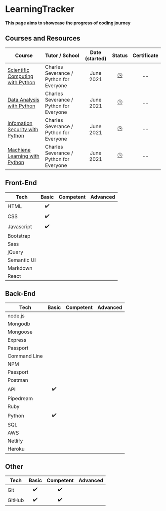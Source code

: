 # LearningTracker
**This page aims to showcase the progress of coding journey** 

## Courses and Resources
| Course | Tutor / School | Date (started) | Status |  Certificate |
|--------|----------------|:----------------:|:--------:|:--------------:|
|[Scientific Computing with Python](https://www.freecodecamp.org/learn/scientific-computing-with-python/)| Charles Severance / Python for Everyone|June 2021|[:clock3:](# "In progress") | -- |
[Data Analysis with Python](https://www.freecodecamp.org/learn/data-analysis-with-python/)|Charles Severance / Python for Everyone|June 2021|[:clock3:](# "In progress") | -- |
[Infomation Security with Python](https://www.freecodecamp.org/learn/information-security/)| Charles Severance / Python for Everyone|June 2021|[:clock3:](# "In progress") | -- |
[Machiene Learning with Python](https://www.freecodecamp.org/learn/machine-learning-with-python/)| Charles Severance / Python for Everyone|June 2021|[:clock3:](# "In progress") | -- |


## Front-End
| Tech            |       Basic          |      Competent       |       Advanced       | 
|-----------------|:--------------------:|:--------------------:|:--------------------:|
|HTML             |:heavy_check_mark:|   |                    
|CSS              |:heavy_check_mark:|   |     
|Javascript       |:heavy_check_mark:|   |     
|Bootstrap        |                      |          
|Sass             |                      |   
|jQuery           |                      |   
|Semantic UI      |                      |   
|Markdown         |                      |   
|React            |                      |                     


## Back-End
| Tech            |       Basic          |      Competent       |       Advanced       | 
|-----------------|:--------------------:|:--------------------:|:--------------------:|
|node.js          |  |   |          | 
|Mongodb          |  |  |          |
|Mongoose         |  |  |          |
|Express          |  |  |          |
|Passport         |  |  |          |
|Command Line     |  |  |          |
|NPM              |  |  |          |
|Passport         |  |  |          |
|Postman          |  |  |          |
|API              | :heavy_check_mark: |  |          |
|Pipedream        |  |  |          |
|Ruby             |    |    |    |
|Python           | :heavy_check_mark:  |    |    |
|SQL              |    |    |    |
|AWS              |  |  |                      |
|Netlify          |  |  |                      |          
|Heroku           |  |  |                      |  


## Other  
| Tech            |       Basic          |      Competent       |       Advanced       | 
|-----------------|:--------------------:|:--------------------:|:--------------------:|
|Git              | :heavy_check_mark: | :heavy_check_mark: |                      |   
|GitHub           | :heavy_check_mark: | :heavy_check_mark: |                      |   

